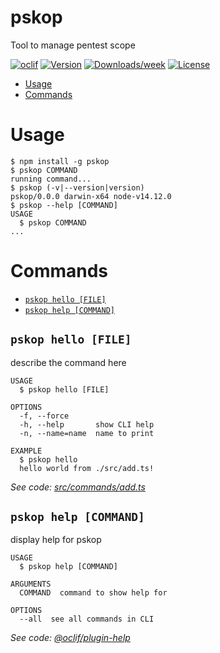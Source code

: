 pskop
=====

Tool to manage pentest scope

[![oclif](https://img.shields.io/badge/cli-oclif-brightgreen.svg)](https://oclif.io)
[![Version](https://img.shields.io/npm/v/pskop.svg)](https://npmjs.org/package/pskop)
[![Downloads/week](https://img.shields.io/npm/dw/pskop.svg)](https://npmjs.org/package/pskop)
[![License](https://img.shields.io/npm/l/pskop.svg)](https://github.com/louisvenne/pskop/blob/master/package.json)

<!-- toc -->
* [Usage](#usage)
* [Commands](#commands)
<!-- tocstop -->
# Usage
<!-- usage -->
```sh-session
$ npm install -g pskop
$ pskop COMMAND
running command...
$ pskop (-v|--version|version)
pskop/0.0.0 darwin-x64 node-v14.12.0
$ pskop --help [COMMAND]
USAGE
  $ pskop COMMAND
...
```
<!-- usagestop -->
# Commands
<!-- commands -->
* [`pskop hello [FILE]`](#pskop-hello-file)
* [`pskop help [COMMAND]`](#pskop-help-command)

## `pskop hello [FILE]`

describe the command here

```
USAGE
  $ pskop hello [FILE]

OPTIONS
  -f, --force
  -h, --help       show CLI help
  -n, --name=name  name to print

EXAMPLE
  $ pskop hello
  hello world from ./src/add.ts!
```

_See code: [src/commands/add.ts](https://github.com/louisvenne/pskop/blob/v0.0.0/src/commands/hello.ts)_

## `pskop help [COMMAND]`

display help for pskop

```
USAGE
  $ pskop help [COMMAND]

ARGUMENTS
  COMMAND  command to show help for

OPTIONS
  --all  see all commands in CLI
```

_See code: [@oclif/plugin-help](https://github.com/oclif/plugin-help/blob/v3.2.0/src/commands/help.ts)_
<!-- commandsstop -->
